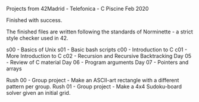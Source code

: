 Projects from 42Madrid - Telefonica - C Piscine
Feb 2020

Finished with success.

The finished files are written following the standards of Norminette - a strict style checker used in 42.



s00 - Basics of Unix
s01 - Basic bash scripts
c00 - Introduction to C
c01 - More Introduction to C
c02 - Recursion and Recursive Backtracking
Day 05 - Review of C material
Day 06 - Program arguments
Day 07 - Pointers and arrays

Rush 00 - Group project - Make an ASCII-art rectangle with a different pattern per group.
Rush 01 - Group project - Make a 4x4 Sudoku-board solver given an initial grid.
